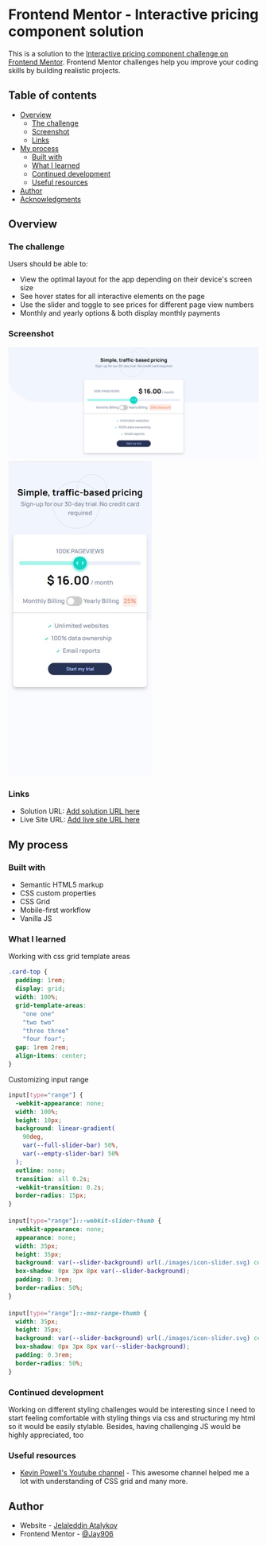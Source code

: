 # Frontend Mentor - Interactive pricing component solution

This is a solution to the [Interactive pricing component challenge on Frontend Mentor](https://www.frontendmentor.io/challenges/interactive-pricing-component-t0m8PIyY8). Frontend Mentor challenges help you improve your coding skills by building realistic projects.

## Table of contents

- [Overview](#overview)
  - [The challenge](#the-challenge)
  - [Screenshot](#screenshot)
  - [Links](#links)
- [My process](#my-process)
  - [Built with](#built-with)
  - [What I learned](#what-i-learned)
  - [Continued development](#continued-development)
  - [Useful resources](#useful-resources)
- [Author](#author)
- [Acknowledgments](#acknowledgments)

## Overview

### The challenge

Users should be able to:

- View the optimal layout for the app depending on their device's screen size
- See hover states for all interactive elements on the page
- Use the slider and toggle to see prices for different page view numbers
- Monthly and yearly options & both display monthly payments

### Screenshot

![Screenshot on large screens](./images/Screenshot%202022-09-25%20211924.jpg) ![Screenshot on small screens](./images/small%20screen.jpg)

### Links

- Solution URL: [Add solution URL here](https://your-solution-url.com)
- Live Site URL: [Add live site URL here](https://your-live-site-url.com)

## My process

### Built with

- Semantic HTML5 markup
- CSS custom properties
- CSS Grid
- Mobile-first workflow
- Vanilla JS

### What I learned

Working with css grid template areas

```css
.card-top {
  padding: 1rem;
  display: grid;
  width: 100%;
  grid-template-areas:
    "one one"
    "two two"
    "three three"
    "four four";
  gap: 1rem 2rem;
  align-items: center;
}
```

Customizing input range

```css
input[type="range"] {
  -webkit-appearance: none;
  width: 100%;
  height: 10px;
  background: linear-gradient(
    90deg,
    var(--full-slider-bar) 50%,
    var(--empty-slider-bar) 50%
  );
  outline: none;
  transition: all 0.2s;
  -webkit-transition: 0.2s;
  border-radius: 15px;
}

input[type="range"]::-webkit-slider-thumb {
  -webkit-appearance: none;
  appearance: none;
  width: 35px;
  height: 35px;
  background: var(--slider-background) url(./images/icon-slider.svg) center no-repeat;
  box-shadow: 0px 3px 8px var(--slider-background);
  padding: 0.3rem;
  border-radius: 50%;
}

input[type="range"]::-moz-range-thumb {
  width: 35px;
  height: 35px;
  background: var(--slider-background) url(./images/icon-slider.svg) center no-repeat;
  box-shadow: 0px 3px 8px var(--slider-background);
  padding: 0.3rem;
  border-radius: 50%;
}
```

### Continued development

Working on different styling challenges would be interesting since I need to start feeling comfortable with styling things via css and structuring my html so it would be easily stylable. Besides, having challenging JS would be highly appreciated, too

### Useful resources

- [Kevin Powell's Youtube channel](https://www.youtube.com/kepowob) - This awesome channel helped me a lot with understanding of CSS grid and many more.

## Author

- Website - [Jelaleddin Atalykov](https://jay906.netlify.app/)
- Frontend Mentor - [@Jay906](https://www.frontendmentor.io/profile/jay906)
